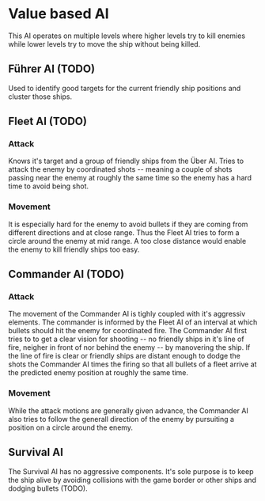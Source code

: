 Value based AI
==============

This AI operates on multiple levels where higher levels try to kill enemies
while lower levels try to move the ship without being killed.


Führer AI (TODO)
----------------

Used to identify good targets for the current friendly ship positions and
cluster those ships.


Fleet AI (TODO)
---------------

### Attack

Knows it's target and a group of friendly ships from the Über AI. Tries to
attack the enemy by coordinated shots -- meaning a couple of shots passing near
the enemy at roughly the same time so the enemy has a hard time to avoid being
shot.

### Movement

It is especially hard for the enemy to avoid bullets if they are coming from
different directions and at close range. Thus the Fleet AI tries to form a
circle around the enemy at mid range. A too close distance would enable the
enemy to kill friendly ships too easy.


Commander AI (TODO)
-------------------

### Attack

The movement of the Commander AI is tighly coupled with it's aggressiv elements.
The commander is informed by the Fleet AI of an interval at which bullets should
hit the enemy for coordinated fire. The Commander AI first tries to to get a
clear vision for shooting -- no friendly ships in it's line of fire, neigher in
front of nor behind the enemy -- by manovering the ship. If the line of fire is
clear or friendly ships are distant enough to dodge the shots the Commander AI
times the firing so that all bullets of a fleet arrive at the predicted enemy
position at roughly the same time.

### Movement

While the attack motions are generally given advance, the Commander AI also
tries to follow the generall direction of the enemy by pursuiting a position
on a circle around the enemy.


Survival AI
-----------

The Survival AI has no aggressive components. It's sole purpose is to keep the
ship alive by avoiding collisions with the game border or other ships and
dodging bullets (TODO).

